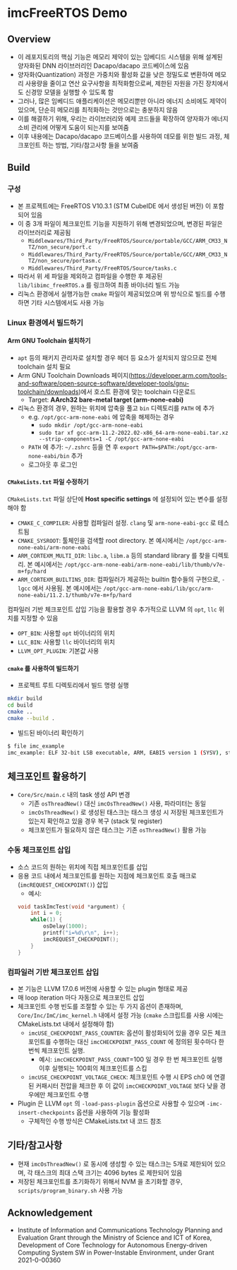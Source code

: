 # imcFreeRTOS Demo

## Overview

- 이 레포지토리의 핵심 기능은 메모리 제약이 있는 임베디드 시스템을 위해 설계된 양자화된 DNN 라이브러리인 Dacapo/dacapo 코드베이스에 있음
- 양자화(Quantization) 과정은 가중치와 활성화 값을 낮은 정밀도로 변환하여 메모리 사용량을 줄이고 연산 요구사항을 최적화함으로써, 제한된 자원을 가진 장치에서도 신경망 모델을 실행할 수 있도록 함
- 그러나, 많은 임베디드 애플리케이션은 메모리뿐만 아니라 에너지 소비에도 제약이 있으며, 단순히 메모리를 최적화하는 것만으로는 충분하지 않음
- 이를 해결하기 위해, 우리는 라이브러리와 예제 코드들을 확장하여 양자화가 에너지 소비 관리에 어떻게 도움이 되는지를 보여줌
- 이후 내용에는 Dacapo/dacapo 코드베이스를 사용하여 데모를 위한 빌드 과정, 체크포인트 하는 방법, 기타/참고사항 들을 보여줌

## Build

### 구성
- 본 프로젝트에는 FreeRTOS V10.3.1 (STM CubeIDE 에서 생성된 버전) 이 포함되어 있음
- 이 중 3개 파일이 체크포인트 기능을 지원하기 위해 변경되었으며, 변경된 파일은 라이브러리로 제공됨
    - `Middlewares/Third_Party/FreeRTOS/Source/portable/GCC/ARM_CM33_NTZ/non_secure/port.c`
    - `Middlewares/Third_Party/FreeRTOS/Source/portable/GCC/ARM_CM33_NTZ/non_secure/portasm.c`
    - `Middlewares/Third_Party/FreeRTOS/Source/tasks.c`
- 따라서 위 세 파일을 제외하고 컴파일을 수행한 후 제공된 `lib/libimc_freeRTOS.a` 를 링크하여 최종 바이너리 빌드 가능
- 리눅스 환경에서 실행가능한 `cmake` 파일이 제공되었으며 위 방식으로 빌드를 수행하면 기타 시스템에서도 사용 가능

### Linux 환경에서 빌드하기
#### Arm GNU Toolchain 설치하기

- `apt` 등의 패키지 관리자로 설치할 경우 헤더 등 요소가 설치되지 않으므로 전체 toolchain 설치 필요
- Arm GNU Toolchain Downloads 페이지(<https://developer.arm.com/tools-and-software/open-source-software/developer-tools/gnu-toolchain/downloads>)에서 호스트 환경에 맞는 toolchain 다운로드
	- Target: **AArch32 bare-metal target (arm-none-eabi)**
- 리눅스 환경의 경우, 원하는 위치에 압축을 풀고 `bin` 디렉토리를 `PATH` 에 추가
	- e.g. `/opt/gcc-arm-none-eabi` 에 압축을 해제하는 경우
		- `sudo mkdir /opt/gcc-arm-none-eabi`
		- `sudo tar xf gcc-arm-11.2-2022.02-x86_64-arm-none-eabi.tar.xz --strip-components=1 -C /opt/gcc-arm-none-eabi`
	- `PATH` 에 추가: `~/.zshrc` 등을 연 후 `export PATH=$PATH:/opt/gcc-arm-none-eabi/bin` 추가
	- 로그아웃 후 로그인

#### `CMakeLists.txt` 파일 수정하기

`CMakeLists.txt` 파일 상단에 **Host specific settings** 에 설정되어 있는 변수를 설정해야 함

- `CMAKE_C_COMPILER`: 사용할 컴파일러 설정. `clang` 및 `arm-none-eabi-gcc` 로 테스트됨
- `CMAKE_SYSROOT`: 툴체인을 검색할 root directory. 본 예시에서는 `/opt/gcc-arm-none-eabi/arm-none-eabi`
- `ARM_CORTEXM_MULTI_DIR`: `libc.a`, `libm.a` 등의 standard library 를 찾을 디렉토리. 본 예시에서는 `/opt/gcc-arm-none-eabi/arm-none-eabi/lib/thumb/v7e-m+fp/hard`
- `ARM_CORTEXM_BUILTINS_DIR`: 컴파일러가 제공하는 builtin 함수들의 구현으로, `-lgcc` 에서 사용됨. 본 예시에서는 `/opt/gcc-arm-none-eabi/lib/gcc/arm-none-eabi/11.2.1/thumb/v7e-m+fp/hard`

컴파일러 기반 체크포인트 삽입 기능을 활용할 경우 추가적으로 LLVM 의 `opt`, `llc` 위치를 지정할 수 있음
- `OPT_BIN`: 사용할 `opt` 바이너리의 위치
- `LLC_BIN`: 사용할 `llc` 바이너리의 위치
- `LLVM_OPT_PLUGIN`: 기본값 사용

#### `cmake` 를 사용하여 빌드하기

- 프로젝트 루트 디렉토리에서 빌드 명령 실행

```bash
mkdir build
cd build
cmake ..
cmake --build .
```

- 빌드된 바이너리 확인하기
```bash
$ file imc_example
imc_example: ELF 32-bit LSB executable, ARM, EABI5 version 1 (SYSV), statically linked, with debug_info, not stripped
```


## 체크포인트 활용하기

- `Core/Src/main.c` 내의 task 생성 API 변경
    - 기존 `osThreadNew()` 대신 `imcOsThreadNew()` 사용, 파라미터는 동일
    - `imcOsThreadNew()` 로 생성된 태스크는 태스크 생성 시 저장된 체크포인트가 있는지 확인하고 있을 경우 복구 (stack 및 register)
    - 체크포인트가 필요하지 않은 태스크는 기존 `osThreadNew()` 활용 가능

### 수동 체크포인트 삽입
- 소스 코드의 원하는 위치에 직접 체크포인트를 삽입
- 응용 코드 내에서 체크포인트를 원하는 지점에 체크포인트 호출 매크로 (`imcREQUEST_CHECKPOINT()`) 삽입
    - 예시:
    ```c
    void taskImcTest(void *argument) {
        int i = 0;
        while(1) {
            osDelay(1000);
            printf("i=%d\r\n", i++);
            imcREQUEST_CHECKPOINT();
        }
    }
    ```

### 컴파일러 기반 체크포인트 삽입
- 본 기능은 LLVM 17.0.6 버전에 사용할 수 있는 plugin 형태로 제공
- 매 loop iteration 마다 자동으로 체크포인트 삽입
- 체크포인트 수행 빈도를 조절할 수 있는 두 가지 옵션이 존재하며, `Core/Inc/ImC/imc_kernel.h` 내에서 설정 가능 (`cmake` 스크립트를 사용 시에는 CMakeLists.txt 내에서 설정해야 함)
    - `imcUSE_CHECKPOINT_PASS_COUNTER`: 옵션이 활성화되어 있을 경우 모든 체크포인트를 수행하는 대신 `imcCHECKPOINT_PASS_COUNT` 에 정의된 횟수마다 한번씩 체크포인트 실행.
        - 예시: `imcCHECKPOINT_PASS_COUNT`=100 일 경우 한 번 체크포인트 실행 이후 실행되는 100회의 체크포인트를 스킵
    - `imcUSE_CHECKPOINT_VOLTAGE_CHECK`: 체크포인트 수행 시 EPS ch0 에 연결된 커패시터 전압을 체크한 후 이 값이 `imcCHECKPOINT_VOLTAGE` 보다 낮을 경우에만 체크포인트 수행
- Plugin 은 LLVM `opt` 의 `-load-pass-plugin` 옵션으로 사용할 수 있으며 `-imc-insert-checkpoints` 옵션을 사용하여 기능 활성화
    - 구체적인 수행 방식은 CMakeLists.txt 내 코드 참조

## 기타/참고사항
- 현재 `imcOsThreadNew()` 로 동시에 생성할 수 있는 태스크는 5개로 제한되어 있으며, 각 태스크의 최대 스택 크기는 4096 bytes 로 제한되어 있음
- 저장된 체크포인트를 초기화하기 위해서 NVM 을 초기화할 경우, `scripts/program_binary.sh` 사용 가능

## Acknowledgement
- Institute of Information and Communications Technology Planning and Evaluation Grant through the Ministry of Science and ICT of Korea, Development of Core Technology for Autonomous Energy-driven Computing System SW in Power-Instable Environment, under Grant 2021-0-00360
